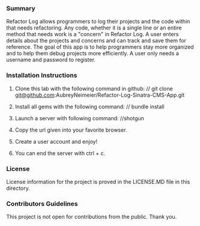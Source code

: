 ### Summary ###
Refactor Log allows programmers to log their projects and the code within that needs refactoring. Any code, whether it is a single line or an entire method that needs work is a "concern" in Refactor Log. A user enters details about the projects and concerns and can track and save them for reference. The goal of this app is to help programmers stay more organized and to help them debug projects more efficiently. A user only needs a username and password to register.

### Installation Instructions ###
1. Clone this lab with the following command in github:
// git clone git@github.com:AubreyNeimeier/Refactor-Log-Sinatra-CMS-App.git

2. Install all gems with the following command:
// bundle install

3. Launch a server with following command:
//shotgun

4. Copy the url given into your favorite browser.
5. Create a user account and enjoy!
5. You can end the server with ctrl + c.

### License ###
License information for the project is proved in the LICENSE.MD file in this directory.

### Contributors Guidelines ###
This project is not open for contributions from the public. Thank you.
